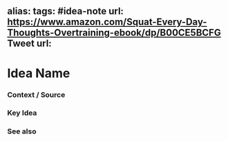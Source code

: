 alias: 
tags: #idea-note
url: https://www.amazon.com/Squat-Every-Day-Thoughts-Overtraining-ebook/dp/B00CE5BCFG
Tweet url: 
---
# Idea Name

### Context / Source


### Key Idea


### See also
